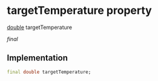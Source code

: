 


# targetTemperature property






[double](https://api.flutter.dev/flutter/dart-core/double-class.html) targetTemperature
  
_final_






## Implementation

```dart
final double targetTemperature;


```







